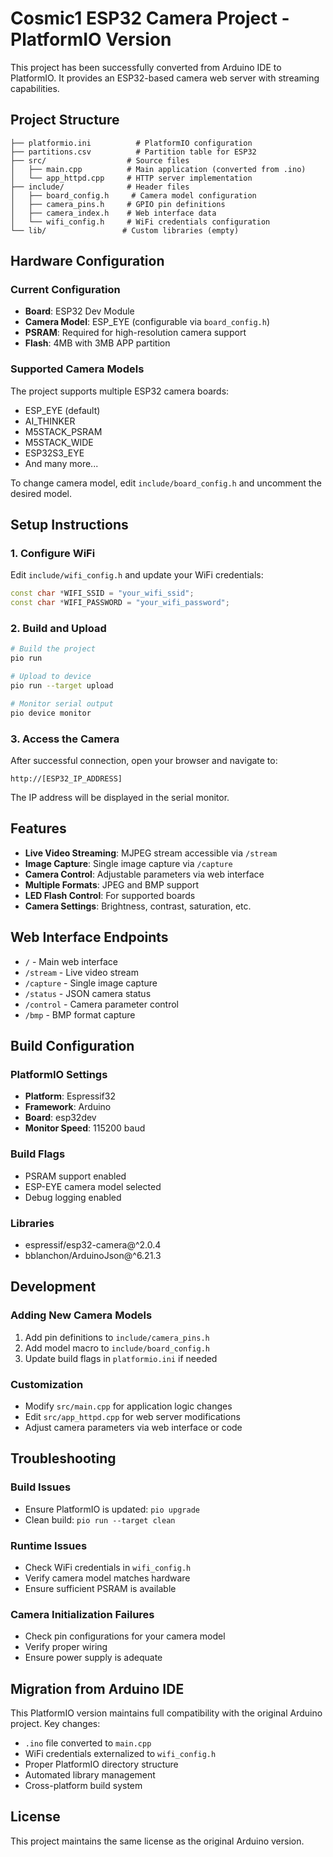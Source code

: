# Cosmic1 ESP32 Camera Project - PlatformIO Version

This project has been successfully converted from Arduino IDE to PlatformIO. It provides an ESP32-based camera web server with streaming capabilities.

## Project Structure

```
├── platformio.ini          # PlatformIO configuration
├── partitions.csv          # Partition table for ESP32
├── src/                  # Source files
│   ├── main.cpp          # Main application (converted from .ino)
│   └── app_httpd.cpp     # HTTP server implementation
├── include/              # Header files
│   ├── board_config.h     # Camera model configuration
│   ├── camera_pins.h     # GPIO pin definitions
│   ├── camera_index.h    # Web interface data
│   └── wifi_config.h     # WiFi credentials configuration
└── lib/                 # Custom libraries (empty)
```

## Hardware Configuration

### Current Configuration
- **Board**: ESP32 Dev Module
- **Camera Model**: ESP_EYE (configurable via `board_config.h`)
- **PSRAM**: Required for high-resolution camera support
- **Flash**: 4MB with 3MB APP partition

### Supported Camera Models
The project supports multiple ESP32 camera boards:
- ESP_EYE (default)
- AI_THINKER
- M5STACK_PSRAM
- M5STACK_WIDE
- ESP32S3_EYE
- And many more...

To change camera model, edit `include/board_config.h` and uncomment the desired model.

## Setup Instructions

### 1. Configure WiFi
Edit `include/wifi_config.h` and update your WiFi credentials:

```cpp
const char *WIFI_SSID = "your_wifi_ssid";
const char *WIFI_PASSWORD = "your_wifi_password";
```

### 2. Build and Upload
```bash
# Build the project
pio run

# Upload to device
pio run --target upload

# Monitor serial output
pio device monitor
```

### 3. Access the Camera
After successful connection, open your browser and navigate to:
```
http://[ESP32_IP_ADDRESS]
```

The IP address will be displayed in the serial monitor.

## Features

- **Live Video Streaming**: MJPEG stream accessible via `/stream`
- **Image Capture**: Single image capture via `/capture`
- **Camera Control**: Adjustable parameters via web interface
- **Multiple Formats**: JPEG and BMP support
- **LED Flash Control**: For supported boards
- **Camera Settings**: Brightness, contrast, saturation, etc.

## Web Interface Endpoints

- `/` - Main web interface
- `/stream` - Live video stream
- `/capture` - Single image capture
- `/status` - JSON camera status
- `/control` - Camera parameter control
- `/bmp` - BMP format capture

## Build Configuration

### PlatformIO Settings
- **Platform**: Espressif32
- **Framework**: Arduino
- **Board**: esp32dev
- **Monitor Speed**: 115200 baud

### Build Flags
- PSRAM support enabled
- ESP-EYE camera model selected
- Debug logging enabled

### Libraries
- espressif/esp32-camera@^2.0.4
- bblanchon/ArduinoJson@^6.21.3

## Development

### Adding New Camera Models
1. Add pin definitions to `include/camera_pins.h`
2. Add model macro to `include/board_config.h`
3. Update build flags in `platformio.ini` if needed

### Customization
- Modify `src/main.cpp` for application logic changes
- Edit `src/app_httpd.cpp` for web server modifications
- Adjust camera parameters via web interface or code

## Troubleshooting

### Build Issues
- Ensure PlatformIO is updated: `pio upgrade`
- Clean build: `pio run --target clean`

### Runtime Issues
- Check WiFi credentials in `wifi_config.h`
- Verify camera model matches hardware
- Ensure sufficient PSRAM is available

### Camera Initialization Failures
- Check pin configurations for your camera model
- Verify proper wiring
- Ensure power supply is adequate

## Migration from Arduino IDE

This PlatformIO version maintains full compatibility with the original Arduino project. Key changes:
- `.ino` file converted to `main.cpp`
- WiFi credentials externalized to `wifi_config.h`
- Proper PlatformIO directory structure
- Automated library management
- Cross-platform build system

## License

This project maintains the same license as the original Arduino version.
